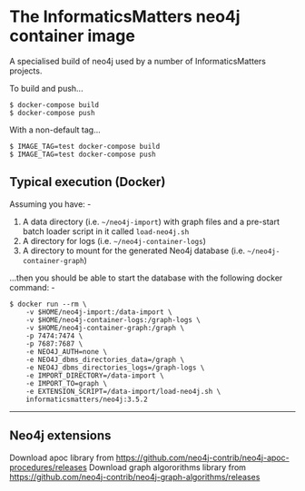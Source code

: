 # The InformaticsMatters neo4j container image
A specialised build of neo4j used by a number of InformaticsMatters projects.

To build and push...

    $ docker-compose build
    $ docker-compose push

With a non-default tag...

    $ IMAGE_TAG=test docker-compose build
    $ IMAGE_TAG=test docker-compose push

## Typical execution (Docker)
Assuming you have: -

1.  A data directory (i.e. `~/neo4j-import`) with graph files and a pre-start
    batch loader script in it called `load-neo4j.sh`
1.  A directory for logs (i.e. `~/neo4j-container-logs`)
1.  A directory to mount for the generated Neo4j database
    (i.e. `~/neo4j-container-graph`)

...then you should be able to start the database
with the following docker command: -

    $ docker run --rm \
        -v $HOME/neo4j-import:/data-import \
        -v $HOME/neo4j-container-logs:/graph-logs \
        -v $HOME/neo4j-container-graph:/graph \
        -p 7474:7474 \
        -p 7687:7687 \
        -e NEO4J_AUTH=none \
        -e NEO4J_dbms_directories_data=/graph \
        -e NEO4J_dbms_directories_logs=/graph-logs \
        -e IMPORT_DIRECTORY=/data-import \
        -e IMPORT_TO=graph \
        -e EXTENSION_SCRIPT=/data-import/load-neo4j.sh \
        informaticsmatters/neo4j:3.5.2
        
---

## Neo4j extensions

Download apoc library from https://github.com/neo4j-contrib/neo4j-apoc-procedures/releases
Download graph algororithms library from https://github.com/neo4j-contrib/neo4j-graph-algorithms/releases

